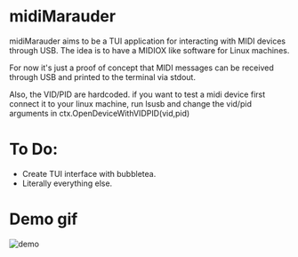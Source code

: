# midiMarauder
midiMarauder aims to be a TUI application for interacting with MIDI devices through USB. The idea is to have a MIDIOX like software for Linux machines.

For now it's just a proof of concept that MIDI messages can be received through USB and printed to the terminal via stdout.

Also, the VID/PID are hardcoded. if you want to  test a midi device first connect it to your linux machine, run lsusb and change the vid/pid arguments in ctx.OpenDeviceWithVIDPID(vid,pid)

# To Do:

* Create TUI interface with bubbletea.
* Literally everything else.


# Demo gif



![demo](https://user-images.githubusercontent.com/89623002/232638765-ea2cb617-5354-42c1-af3c-c577e70b8ab2.gif)
